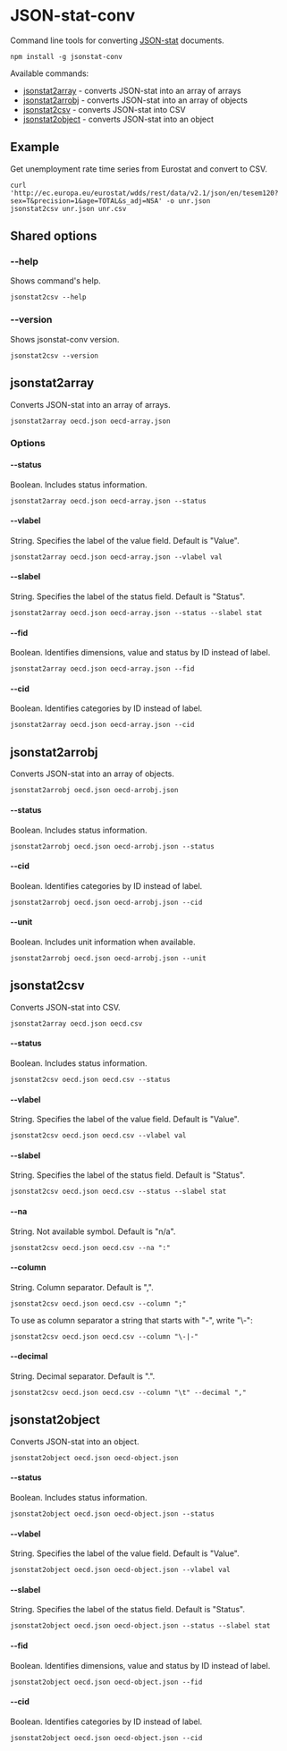 # JSON-stat-conv

Command line tools for converting [JSON-stat](https://json-stat.org) documents.

```
npm install -g jsonstat-conv
```

Available commands:

* [jsonstat2array](#jsonstat2array) - converts JSON-stat into an array of arrays
* [jsonstat2arrobj](#jsonstat2arrobj) - converts JSON-stat into an array of objects
* [jsonstat2csv](#jsonstat2csv) - converts JSON-stat into CSV
* [jsonstat2object](#jsonstat2object) - converts JSON-stat into an object

## Example

Get unemployment rate time series from Eurostat and convert to CSV.

```
curl 'http://ec.europa.eu/eurostat/wdds/rest/data/v2.1/json/en/tesem120?sex=T&precision=1&age=TOTAL&s_adj=NSA' -o unr.json
jsonstat2csv unr.json unr.csv
```

## Shared options

### --help

Shows command's help.

```
jsonstat2csv --help
```

### --version

Shows jsonstat-conv version.

```
jsonstat2csv --version
```

## jsonstat2array

Converts JSON-stat into an array of arrays.

```
jsonstat2array oecd.json oecd-array.json
```

### Options

#### --status

Boolean. Includes status information.

```
jsonstat2array oecd.json oecd-array.json --status
```

#### --vlabel

String. Specifies the label of the value field. Default is "Value".

```
jsonstat2array oecd.json oecd-array.json --vlabel val
```

#### --slabel

String. Specifies the label of the status field. Default is "Status".

```
jsonstat2array oecd.json oecd-array.json --status --slabel stat
```

#### --fid

Boolean. Identifies dimensions, value and status by ID instead of label.

```
jsonstat2array oecd.json oecd-array.json --fid
```

#### --cid

Boolean. Identifies categories by ID instead of label.

```
jsonstat2array oecd.json oecd-array.json --cid
```

## jsonstat2arrobj

Converts JSON-stat into an array of objects.

```
jsonstat2arrobj oecd.json oecd-arrobj.json
```

#### --status

Boolean. Includes status information.

```
jsonstat2arrobj oecd.json oecd-arrobj.json --status
```

#### --cid

Boolean. Identifies categories by ID instead of label.

```
jsonstat2arrobj oecd.json oecd-arrobj.json --cid
```

#### --unit

Boolean. Includes unit information when available.

```
jsonstat2arrobj oecd.json oecd-arrobj.json --unit
```

## jsonstat2csv

Converts JSON-stat into CSV.

```
jsonstat2array oecd.json oecd.csv
```

#### --status

Boolean. Includes status information.

```
jsonstat2csv oecd.json oecd.csv --status
```

#### --vlabel

String. Specifies the label of the value field. Default is "Value".

```
jsonstat2csv oecd.json oecd.csv --vlabel val
```

#### --slabel

String. Specifies the label of the status field. Default is "Status".

```
jsonstat2csv oecd.json oecd.csv --status --slabel stat
```

#### --na

String. Not available symbol. Default is "n/a".

```
jsonstat2csv oecd.json oecd.csv --na ":"
```

#### --column

String. Column separator. Default is ",".

```
jsonstat2csv oecd.json oecd.csv --column ";"
```

To use as column separator a string that starts with "-", write "\\-":

```
jsonstat2csv oecd.json oecd.csv --column "\-|-"
```

#### --decimal

String. Decimal separator. Default is ".".

```
jsonstat2csv oecd.json oecd.csv --column "\t" --decimal ","
```

## jsonstat2object

Converts JSON-stat into an object.

```
jsonstat2object oecd.json oecd-object.json
```

#### --status

Boolean. Includes status information.

```
jsonstat2object oecd.json oecd-object.json --status
```

#### --vlabel

String. Specifies the label of the value field. Default is "Value".

```
jsonstat2object oecd.json oecd-object.json --vlabel val
```

#### --slabel

String. Specifies the label of the status field. Default is "Status".

```
jsonstat2object oecd.json oecd-object.json --status --slabel stat
```

#### --fid

Boolean. Identifies dimensions, value and status by ID instead of label.

```
jsonstat2object oecd.json oecd-object.json --fid
```

#### --cid

Boolean. Identifies categories by ID instead of label.

```
jsonstat2object oecd.json oecd-object.json --cid
```
